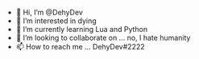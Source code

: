 - 👋 Hi, I’m @DehyDev
- 👀 I’m interested in dying
- 🌱 I’m currently learning Lua and Python
- 💞️ I’m looking to collaborate on ... no, I hate humanity
- 📫 How to reach me ... DehyDev#2222

<!---
DehyDev/DehyDev is a ✨ special ✨ repository because its `README.md` (this file) appears on your GitHub profile.
You can click the Preview link to take a look at your changes.
--->
